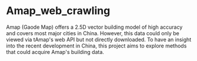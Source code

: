 # Amap_web_crawling
Amap (Gaode Map) offers a 2.5D vector building model of high accuracy and covers most major cities in China. However, this data could only be viewed via tAmap's web API but not directly downloaded. To have an insight into the recent development in China, this project aims to explore methods that could acquire Amap's building data.
